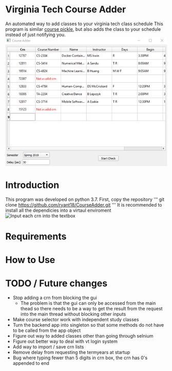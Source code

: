 # Virginia Tech Course Adder #
An automated way to add classes to your virginia tech class schedule
This program is similar [course pickle](https://coursepickle.com/), but also adds 
the class to your schedule instead of just notifying you.
![CourseAdder GUI overview](https://github.com/ryant18/CourseAdder/blob/master/images/overview.PNG)
# Introduction #
This program was developed on python 3.7.
First, copy the repository
'''
git clone https://github.com/ryant18/CourseAdder.git
'''
It is recommended to install all the dependicies into a virtaul enviroment
![Input each crn into the textbox]()

# Requirements #
# How to Use #

# TODO / Future changes #
* Stop adding a crn from blocking the gui
    * The problem is that the gui can only be accessed from the main thead
      so there needs to be a way to get the result from the request into the main 
      thread without blocking other inputs
* Make course selector work with independent study classes
* Turn the backend app into singleton so that some methods do not have to be called from the app object
* Figure out way to added classes other than going through selnium
* Figure out better way to deal with vt login system
* Add way to import / save crn lists
* Remove delay from requesting the termyears at startup
* Bug where typing fewer than 5 digits in crn box, the crn has 0's appended to end